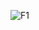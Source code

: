 ![F1](https://user-images.githubusercontent.com/79040885/132963011-17e86efc-c86e-4099-934d-340d1b1a84f4.png)
